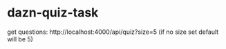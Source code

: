 # dazn-quiz-task

get questions: http://localhost:4000/api/quiz?size=5 (if no size set default will be 5)
